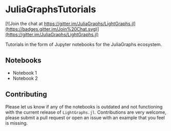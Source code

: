 # JuliaGraphsTutorials

[![Join the chat at https://gitter.im/JuliaGraphs/LightGraphs.jl](https://badges.gitter.im/Join%20Chat.svg)](https://gitter.im/JuliaGraphs/LightGraphs.jl)

Tutorials in the form of Jupyter notebooks for the JuliaGraphs ecosystem.

## Notebooks

- Notebook 1
- Notebook 2

## Contributing

Please let us know if any of the notebooks is outdated and not functioning with the current release of `LightGraphs.jl`. Contributions are very welcome, please submit a pull request or open an issue with an example that you feel is missing.
